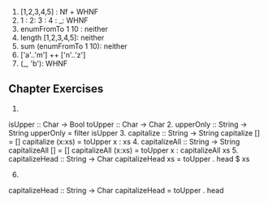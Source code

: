 1. [1,2,3,4,5] : Nf + WHNF
2. 1 : 2: 3 : 4 : _: WHNF
3. enumFromTo 1 10 : neither
4. length [1,2,3,4,5]: neither
5. sum (enumFromTo 1 10): neither
6. ['a'..'m'] ++ ['n'..'z']
7. (_, 'b'): WHNF

## Chapter Exercises
1. 
isUpper :: Char -> Bool
toUpper :: Char -> Char
2.
upperOnly :: String -> String
upperOnly = filter isUpper
3.
capitalize :: String -> String
capitalize [] = []
capitalize (x:xs) = toUpper x : xs
4.
capitalizeAll :: String -> String
capitalizeAll [] = []
capitalizeAll (x:xs) = toUpper x : capitalizeAll xs
5. 
capitalizeHead :: String -> Char
capitalizeHead xs = toUpper . head $ xs

6. 
capitalizeHead :: String -> Char
capitalizeHead = toUpper . head